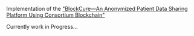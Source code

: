 Implementation of the ["BlockCure—An Anonymized Patient Data Sharing Platform Using Consortium Blockchain"](https://www.taylorfrancis.com/chapters/edit/10.1201/9781003428459-9/blockcure%E2%80%94an-anonymized-patient-data-sharing-platform-using-consortium-blockchain-shivesh-krishna-mukherjee-maheak-dave-rituparna-bhattacharya-jayanta-poray)


Currently work in Progress...
